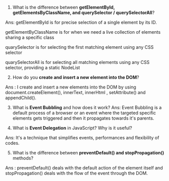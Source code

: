 1. What is the difference between **getElementById, getElementsByClassName, and querySelector / querySelectorAll**?

Ans: getElementById is for precise selection of a single element by its ID.

getElementByClassName is for when we need a live collection of elements sharing a specific class

quarySelector is for selecting the first matching element using any CSS selector

quarySelectorAll is for selecting all matching elements using any CSS selector, providing a static NodeList

2. How do you **create and insert a new element into the DOM**?

Ans : I create and insert a new elements into the DOM by using document.createElement(), innerText, innerHtml , setAttribute() and appendChild().

3. What is **Event Bubbling** and how does it work?
Ans: Event Bubbling is a default process of a browser or an event where  the targeted specific elements gets triggered and then it propagates towards it's parents.



4. What is **Event Delegation** in JavaScript? Why is it useful?

Ans: It's a technique that simplifies events, performances and flexibility of codes.


5. What is the difference between **preventDefault() and stopPropagation()** methods?

Ans : preventDefault() deals with the default action of the element itself  and  stopPropagation() deals with the flow of the event through the DOM.
